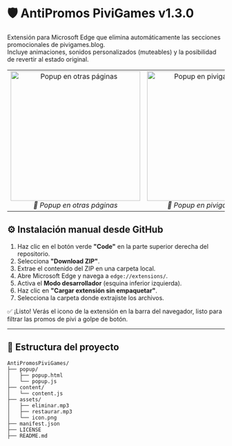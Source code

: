 # 🛡️ AntiPromos PiviGames v1.3.0

Extensión para Microsoft Edge que elimina automáticamente las secciones promocionales de pivigames.blog.  
Incluye animaciones, sonidos personalizados (muteables) y la posibilidad de revertir al estado original.


<table style="border:none" align="center">
  <tr>
    <td align="center" width="50%">
      <img src="https://i.postimg.cc/FHstwL7z/image.png" alt="Popup en otras páginas" width="300"/><br/>
      <em>🔘 Popup en otras páginas</em>
    </td>
    <td align="center" width="50%">
      <img src="https://i.postimg.cc/J7DzdSSv/image.png" alt="Popup en pivigames.blog" width="300"/><br/>
      <em>🚫 Popup en pivigames.blog</em>
    </td>
  </tr>
</table>


## ⚙️ Instalación manual desde GitHub

1. Haz clic en el botón verde **"Code"** en la parte superior derecha del repositorio.
2. Selecciona **"Download ZIP"**.
3. Extrae el contenido del ZIP en una carpeta local.
4. Abre Microsoft Edge y navega a `edge://extensions/`.
5. Activa el **Modo desarrollador** (esquina inferior izquierda).
6. Haz clic en **"Cargar extensión sin empaquetar"**.
7. Selecciona la carpeta donde extrajiste los archivos.

✅ ¡Listo! Verás el icono de la extensión en la barra del navegador, listo para filtrar las promos de pivi a golpe de botón.

---

## 📁 Estructura del proyecto

```text
AntiPromosPiviGames/
├── popup/
│   ├── popup.html
│   └── popup.js
├── content/
│   └── content.js
├── assets/
│   ├── eliminar.mp3
│   ├── restaurar.mp3
│   └── icon.png
├── manifest.json
├── LICENSE
├── README.md
